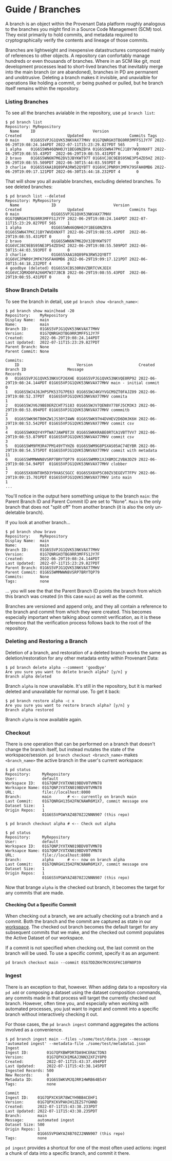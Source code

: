 # Guide / Branches 

A branch is an object within the Provenant Data platform roughly analogous to
the branches you might find in a Source Code Management (SCM) tool. They exist
primarily to hold commits, and metadata required to cryptographically verify
the contents and lineage of those commits.

Branches are lightweight and inexpensive datastructures composed mainly of
references to other objects. A repository can confortably manage hundreds or
even thousands of branches. Where in an SCM like git, most development
processes lead to short-lived branches that inevitably merge into the main
branch (or are abandoned), branches in PD are permanent and unobtrusive.
Deleting a branch makes it invisible, and unavialble for operations like
holding a commit, or being pushed or pulled, but he branch itself remains
within the repository.

### Listing Branches

To see all the branches avialable in the repository, use `pd branch list`:

```shell
$ pd branch list
Repository: MyRepository
  Name     ID                         Version                    Created                    Updated                    Commits Tags
0 main     01G6S5VPJG1QVK53NKVAX77MHV 01G7QNRGH3TBG9RR3MFFS1JY7F 2022-06-29T19:08:24.144PDT 2022-07-11T15:23:29.827PDT 565     1
1 alpha    01G6S5WN46QNH0JY1BEG0NZBYA 01G6S5WN47PKCJ1BY7WVDXNXFT 2022-06-29T19:08:55.43PDT  2022-06-29T19:08:55.431PDT 0       0
2 bravo    01G6S5WN6N7M62DV3JBYKWT97T 01G6VCJ8C9EBS95NE3P54ZD5HZ 2022-06-29T19:08:55.509PDT 2022-06-30T15:44:03.593PDT 0       0
3 charlie  01G6S5XAA18Q89PA3RW52QYBTT 01G6VCJPNR9YJMFK79SFAH8MB6 2022-06-29T19:09:17.121PDT 2022-06-30T15:44:18.232PDT 4       0
```

That will show you all available branches, excluding deleted branches. To see
deleted branches:

```shell
$ pd branch list --deleted
Repository: MyRepository
  Name              ID                         Version                    Created                    Updated                    Commits Tags
0 main              01G6S5VPJG1QVK53NKVAX77MHV 01G7QNRGH3TBG9RR3MFFS1JY7F 2022-06-29T19:08:24.144PDT 2022-07-11T15:23:29.827PDT 565     1
1 alpha             01G6S5WN46QNH0JY1BEG0NZBYA 01G6S5WN47PKCJ1BY7WVDXNXFT 2022-06-29T19:08:55.43PDT  2022-06-29T19:08:55.431PDT 0       0
2 bravo             01G6S5WN6N7M62DV3JBYKWT97T 01G6VCJ8C9EBS95NE3P54ZD5HZ 2022-06-29T19:08:55.509PDT 2022-06-30T15:44:03.593PDT 0       0
3 charlie           01G6S5XAA18Q89PA3RW52QYBTT 01G6VCJPNR9YJMFK79SFAH8MB6 2022-06-29T19:09:17.121PDT 2022-06-30T15:44:18.232PDT 4       0
4 goodbye (deleted) 01G6S5XCBS30R8VZBRTCVKJEEX 01G6VCJQMXD0FA266M7W37JBCB 2022-06-29T19:08:55.43PDT  2022-06-29T19:08:55.431PDT 0       0
```

### Show Branch Details

To see the branch in detail, use `pd branch show <branch_name>`:

```shell
$ pd branch show main|head -20
Repository:    MyRepository
Display Name:  main
Name:          main
Branch ID:     01G6S5VPJG1QVK53NKVAX77MHV
Version:       01G7QNRGH3TBG9RR3MFFS1JY7F
Created:       2022-06-29T19:08:24.144PDT
Last Updated:  2022-07-11T15:23:29.827PDT
Parent Branch: None
Parent Commit: None

Commits:
    ID                         Version                    Created                    Branch ID                  Message                               Records
0   01G6S5VPJG1QVK53NKVCP26XHE 01G6S5VPJG1QVK53NKVQE0RP92 2022-06-29T19:08:24.144PDT 01G6S5VPJG1QVK53NKVAX77MHV main - initial commit                 0
1   01G6S5WJ4J6JHPSPK537G7PE63 01G6S5WJ4KVYVGCM9ZT0FAJZ09 2022-06-29T19:08:52.37PDT  01G6S5VPJG1QVK53NKVAX77MHV commita                               1
2   01G6S5WJV6J9BE0ERZCHT7S183 01G6S5WJV7QEN8V778FJ5CM3K3 2022-06-29T19:08:53.094PDT 01G6S5VPJG1QVK53NKVAX77MHV commmitb                              2
3   01G6S5WK96TB0KZW1JS30YZ4WN 01G6S5WK97H4DVHEV2D6DHJK6H 2022-06-29T19:08:53.542PDT 01G6S5VPJG1QVK53NKVAX77MHV commit csv                            3
4   01G6S5WKKQY4YPTWA7JAWPBTJX 01G6S5WKKRABE0RTCA1VBTTVV7 2022-06-29T19:08:53.879PDT 01G6S5VPJG1QVK53NKVAX77MHV commit csv                            3
5   01G6S5WM9FM3R47PM149YTYHZ6 01G6S5WM9G8PSXAS05AC74EYBR 2022-06-29T19:08:54.575PDT 01G6S5VPJG1QVK53NKVAX77MHV commit with metadata                  11
6   01G6S5WMMWWN8VSRP7BRYTQP79 01G6S5WMMX1XJXBM3C2VBA3DZ9 2022-06-29T19:08:54.94PDT  01G6S5VPJG1QVK53NKVAX77MHV clobber                               1
7   01G6S5X8XNT8H5D3Y9XASCSGCC 01G6S5X8XP5C80ZV3EGEVT7FPV 2022-06-29T19:09:15.701PDT 01G6S5VPJG1QVK53NKVAX77MHV into main                             1
...
```

You'll notice in the output here something unique to the branch `main`: the
Parent Branch ID and Parent Commit ID are set to "None". `Main` is the only
branch that does not "split off" from another branch (it is also the only
un-deletable branch).

If you look at another branch...

```shell
$ pd branch show bravo
Repository:    MyRepository
Display Name:  main
Name:          main
Branch ID:     01G6S5VPJG1QVK53NKVAX77MHV
Version:       01G7QNRGH3TBG9RR3MFFS1JY7F
Created:       2022-06-29T19:08:24.144PDT
Last Updated:  2022-07-11T15:23:29.827PDT
Parent Branch: 01G6S5VPJG1QVK53NKVAX77MHV
Parent Commit: 01G6S5WMMWWN8VSRP7BRYTQP79
Commits:       None
Tags:          none
```
... you will see the that the Parent Branch ID points the branch from which
this branch was created (in this case `main`) as well as the commit.

Branches are versioned and append only, and they all contain a reference to the
branch and commit from which they were created. This becomes especially
important when talking about commit verification, as it is these reference that
the verification process follows back to the root of the repository.

### Deleting and Restoring a Branch

Deletion of a branch, and restoration of a deleted branch works the same as
deletion/restoration for any other metadata entity within Provenant Data:

```shell
$ pd branch delete alpha --comment 'goodbye'
Are you sure you want to delete branch alpha? [y/n] y
Branch alpha deleted
```

Branch `alpha` is now unavailable. It's still in the repository, but it is
marked deleted and unavailable for normal use. To get it back:

```shell
$ pd branch restore alpha -c x
Are you sure you want to restore branch alpha? [y/n] y
Branch alpha restored
```

Branch `alpha` is now available again. 

### Checkout

There is one operation that can be performed on a branch that doesn't change
the branch itself, but instead mutates the state of the workspace/session. `pd
branch checkout <branch_name>` makes `<branch_name>` the active branch in the
user's current workspace:

```shell
$ pd status
Repository:     MyRepository
User:           default
Workspace ID:   01G7QNPJYXTXN019BDV0TVMN78
Worksapce Name: 01G7QNPJYXTXN019BDV0TVMN78
URL:            file://localhost:8000
Branch:         main       # <-- currently on branch main
Last Commit:    01G7QNRGH135H2FNCNAWR6M1X7, commit message one
Dataset Size:   1
Origin Repos:   1
                01G6S5VPGWYAZ4B70ZJ2NNN907 (this repo)

$ pd branch checkout alpha # <-- Check out alpha

$ pd status
Repository:     MyRepository
User:           default
Workspace ID:   01G7QNPJYXTXN019BDV0TVMN78
Worksapce Name: 01G7QNPJYXTXN019BDV0TVMN78
URL:            file://localhost:8000
Branch:         alpha      # <-- now on branch alpha
Last Commit:    01G7QNRGH135H2FNCNAWR6M1X7, commit message one
Dataset Size:   1
Origin Repos:   1
                01G6S5VPGWYAZ4B70ZJ2NNN907 (this repo)
```

Now that brange `alpha` is the checked out branch, it becomes the target for
any commits that are made.

#### Checking Out a Specific Commit

When checking out a branch, we are actually checking out a branch and a commit.
Both the branch and the commit are captured as state in our
[workspace](/docs/guide/workspaces). The checked out branch becomes the default
target for any subsequent commits that we make, and the checked out commit
populates the Active Dataset of our workspace.

If a commit is not specified when checking out, the last commit on the branch
will be used. To use a specific commit, specify it as an argument:

```shell
pd branch checkout main --commit 01G7DDZKH7RCKVGFKC10FN0P39
```

### Ingest

There is an exception to that, however. When adding data to a repository via
`pd add` or composing a dataset using the dataset composition commands, any
commits made in that process will target the currently checked out branch.
However, often time you, and especially when working with automated processes,
you just want to ingest and commit into a specific branch without interactively
checking it out.

For those cases, the `pd branch ingest` command aggregates the actions involved
as a convenience.

```shell
$ pd branch ingest main --files ~/some/test/data.json --message 'automated ingest' --metadata-file ./some/test/metadata1.json
Ingest
Ingest ID:        01G7QPXBWPDRTDA9HCERACTDN3
Version:          01G7QPXCH1MGAJ3NN32XF2Y8P0
Created:          2022-07-11T15:43:37.494PDT
Last Updated:     2022-07-11T15:43:38.145PDT
Ingested Records: 500
New Records:      0
Metadata ID:      01G6S5WKVMJQJRR1HWRB64B54Y
Tags:             none

Commit
Ingest ID:    01G7QPXCKSR78WCYH9BB4CEHF1
Version:      01G7QPXCKVPAHJH1ZEZS7YGNND
Created:      2022-07-11T15:43:38.233PDT
Last Updated: 2022-07-11T15:43:38.235PDT
Branch:       main
Message:      automated ingest
Dataset Size: 500
Origin Repos: 1
              01G6S5VPGWYAZ4B70ZJ2NNN907 (this repo)
Tags:         none
```

`pd ingest` provides a shortcut for one of the most often used actions: ingest
a chunk of data into a specific branch, and commit it there.

